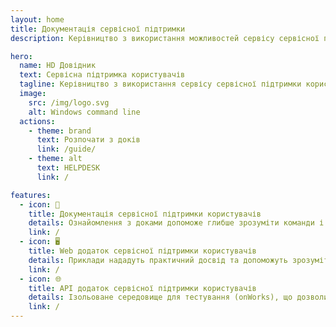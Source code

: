 ```yaml
---
layout: home
title: Документація сервісної підтримки
description: Керівництво з використання можливостей сервісу сервісної підтримки

hero:
  name: HD Довідник
  text: Сервісна підтримка користувачів
  tagline: Керівництво з використання сервісу сервісної підтримки користувачів
  image:
    src: /img/logo.svg
    alt: Windows command line
  actions:
    - theme: brand
      text: Розпочати з доків
      link: /guide/
    - theme: alt
      text: HELPDESK
      link: /

features:
  - icon: 📑
    title: Документація сервісної підтримки користувачів
    details: Ознайомлення з доками допоможе глибше зрозуміти команди і виконувати різноманітні завдання в системі
    link: /
  - icon: 🖥
    title: Web додаток сервісної підтримки користувачів
    details: Приклади нададуть практичний досвід та допоможуть зрозуміти, як застосовувати команди в реальних сценаріях
    link: /
  - icon: 🌐
    title: API додаток сервісної підтримки користувачів
    details: Ізольоване середовище для тестування (onWorks), що дозволить навчитися використовувати команди безпечно
    link: /
---
```

